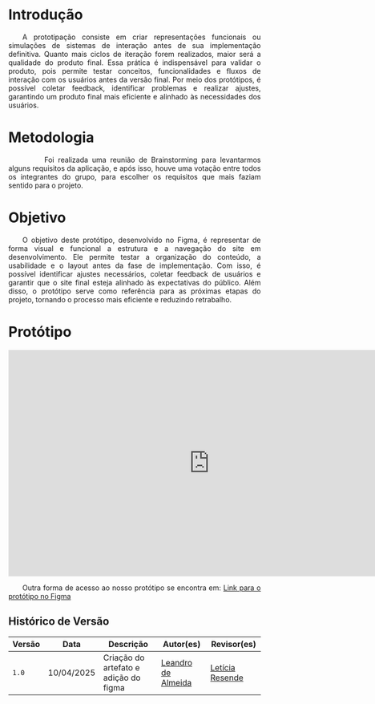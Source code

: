 # Introdução

<p align="justify"> &emsp;&emsp;A prototipação consiste em criar representações funcionais ou simulações de sistemas de interação antes de sua implementação definitiva. Quanto mais ciclos de iteração forem realizados, maior será a qualidade do produto final. Essa prática é indispensável para validar o produto, pois permite testar conceitos, funcionalidades e fluxos de interação com os usuários antes da versão final. Por meio dos protótipos, é possível coletar feedback, identificar problemas e realizar ajustes, garantindo um produto final mais eficiente e alinhado às necessidades dos usuários.</p>

# Metodologia 

<p align="justify"> &emsp;&emsp;
&emsp;&emsp; Foi realizada uma reunião de Brainstorming para levantarmos alguns requisitos da aplicação, e após isso, houve uma votação entre todos os integrantes do grupo, para escolher os requisitos que mais faziam sentido para o projeto.
</p>

# Objetivo

<p align="justify"> &emsp;&emsp;O objetivo deste protótipo, desenvolvido no Figma, é representar de forma visual e funcional a estrutura e a navegação do site em desenvolvimento. Ele permite testar a organização do conteúdo, a usabilidade e o layout antes da fase de implementação. Com isso, é possível identificar ajustes necessários, coletar feedback de usuários e garantir que o site final esteja alinhado às expectativas do público. Além disso, o protótipo serve como referência para as próximas etapas do projeto, tornando o processo mais eficiente e reduzindo retrabalho.</p>

# Protótipo

<iframe style="border: 1px solid rgba(0, 0, 0, 0.1);" width="800" height="450" src="https://embed.figma.com/proto/3QjZelPH4SCTBSpsoIDjvb/Pro?node-id=3-14632&p=f&scaling=min-zoom&content-scaling=fixed&page-id=0%3A1&starting-point-node-id=3%3A14632&embed-host=share" allowfullscreen></iframe>

<p align="justify">&emsp;&emsp;Outra forma de acesso ao nosso protótipo se encontra em: <a href="https://www.figma.com/design/3QjZelPH4SCTBSpsoIDjvb/Pro?node-id=0-1&p=f&t=kdUThKIVZG45ls0d-0" target="_blank">Link para o protótipo no Figma</a></p>

## **Histórico de Versão**

| Versão | Data | Descrição | Autor(es) | Revisor(es) |
| ------ | ---- | --------- | --------- | ---------- |
| `1.0`  | 10/04/2025 | Criação do artefato e adição do figma | [Leandro de Almeida](https://github.com/leomitx10) | [Letícia Resende](https://github.com/LeticiaResende23) |




